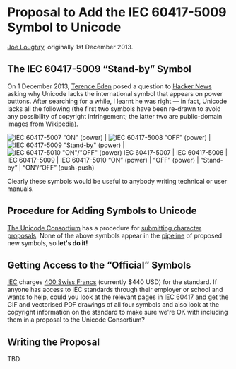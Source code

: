 Proposal to Add the IEC 60417-5009 Symbol to Unicode
====================================================

[Joe Loughry](mailto:joe.loughry@stx.ox.ac.uk), originally 1st December 2013.

The IEC 60417-5009 &ldquo;Stand-by&rdquo; Symbol
------------------------------------------------

On 1 December 2013, [Terence Eden](http://shkspr.mobi/blog/) posed a question to
[Hacker News](https://news.ycombinator.com/item?id=6828102) asking why Unicode lacks
the international symbol that appears on power buttons. After searching for a while,
I learnt he was right &mdash; in fact, Unicode lacks all the following
(the first two symbols have been re-drawn to avoid any possibility of copyright
infringement; the latter two are public-domain images from Wikipedia).

![IEC 60417-5007 "ON" (power)](https://github.com/jloughry/Unicode/raw/master/IEC_60417-5007.png) | ![IEC 60417-5008 "OFF" (power)](https://github.com/jloughry/Unicode/raw/master/IEC_60417-5008.png) | ![IEC 60417-5009 "Stand-by" (power)](https://github.com/jloughry/Unicode/raw/master/177px-IEC5009_Standby_Symbol.svg.png) | ![IEC 60417-5010 "ON"/"OFF" (power)](https://github.com/jloughry/Unicode/raw/master/176px-IEC5010_On_Off_Symbol.svg.png)
IEC 60417-5007 | IEC 60417-5008 | IEC 60417-5009 | IEC 60417-5010
&ldquo;ON&rdquo; (power) | &ldquo;OFF&rdquo; (power) | &ldquo;Stand-by&rdquo; | &ldquo;ON&rdquo;/&ldquo;OFF&rdquo; (push-push)

Clearly these symbols would be useful to anybody writing technical or user manuals.

Procedure for Adding Symbols to Unicode
---------------------------------------

[The Unicode Consortium](http://www.unicode.org/) has a procedure for
[submitting character proposals](http://www.unicode.org/pending/proposals.html). None of
the above symbols appear in the [pipeline](http://www.unicode.org/pending/proposals.html)
of proposed new symbols, so **let's do it!**

Getting Access to the &ldquo;Official&rdquo; Symbols
----------------------------------------

[IEC](http://www.iec.ch/) charges
[400 Swiss Francs](http://webstore.iec.ch/webstore/webstore.nsf/artnum/029221)
(currently $440 USD) for the standard. If anyone has access to IEC standards through their
employer or school and wants to help, could you look at the relevant pages in
[IEC 60417](http://webstore.iec.ch/webstore/webstore.nsf/ArtNum_PK/29221?OpenDocument) and
get the GIF and vectorised PDF drawings of all four symbols and also look at the copyright
information on the standard to make sure we're OK with including them in a proposal to the
Unicode Consortium?

Writing the Proposal
--------------------

TBD


